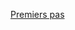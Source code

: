 [Premiers pas](https://github.com/arlefebvre/OgameBibleFr/blob/arborescence/Tutoriels/Premiers%20pas.md)

